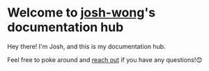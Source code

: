 # Welcome to [josh-wong](https://github.com/josh-wong)'s documentation hub

Hey there! I'm Josh, and this is my documentation hub. 

Feel free to poke around and [reach out](contact.md) if you have any questions!😊